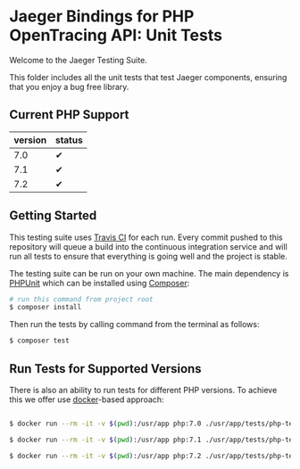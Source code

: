 # Jaeger Bindings for PHP OpenTracing API: Unit Tests

Welcome to the Jaeger Testing Suite.

This folder includes all the unit tests that test Jaeger components, ensuring that you enjoy a bug free library.

## Current PHP Support

| version | status |
|---------|--------|
| 7.0     | ✔      |
| 7.1     | ✔      |
| 7.2     | ✔      |


## Getting Started

This testing suite uses [Travis CI](https://travis-ci.org/) for each run.
Every commit pushed to this repository will queue a build into the continuous integration service and will run all tests
to ensure that everything is going well and the project is stable.

The testing suite can be run on your own machine. The main dependency is [PHPUnit](https://phpunit.de/)
which can be installed using [Composer](https://getcomposer.org/):

```bash
# run this command from project root
$ composer install
```

Then run the tests by calling command from the terminal as follows:

```bash
$ composer test
```

## Run Tests for Supported Versions

There is also an ability to run tests for different PHP versions. To achieve this we offer use
[docker](https://docs.docker.com/install/)-based approach:

```bash

$ docker run --rm -it -v $(pwd):/usr/app php:7.0 ./usr/app/tests/php-test.sh

$ docker run --rm -it -v $(pwd):/usr/app php:7.1 ./usr/app/tests/php-test.sh

$ docker run --rm -it -v $(pwd):/usr/app php:7.2 ./usr/app/tests/php-test.sh
```
